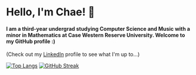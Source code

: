 # Hello, I'm Chae! 👋
#### I am a third-year undergrad studying Computer Science and Music with a minor in Mathematics at Case Western Reserve University. Welcome to my GitHub profile :)

(Check out my [LinkedIn](https://www.linkedin.com/in/chkim0820/) profile to see what I'm up to...)

[![Top Langs](https://github-readme-stats.vercel.app/api/top-langs/?username=chkim0820&theme=nightowl&layout=donut)](https://github.com/anuraghazra/github-readme-stats)
[![GitHub Streak](https://github-readme-streak-stats.herokuapp.com?user=chkim0820&theme=nightowl)](https://git.io/streak-stats)
<!--
**chkim0820/chkim0820** is a ✨ _special_ ✨ repository because its `README.md` (this file) appears on your GitHub profile.

Here are some ideas to get you started:

- 🔭 I’m currently working on ...
- 🌱 I’m currently learning ...
- 👯 I’m looking to collaborate on ...
- 🤔 I’m looking for help with ...
- 💬 Ask me about ...
- 📫 How to reach me: ...
- 😄 Pronouns: ...
- ⚡ Fun fact: ...
-->
